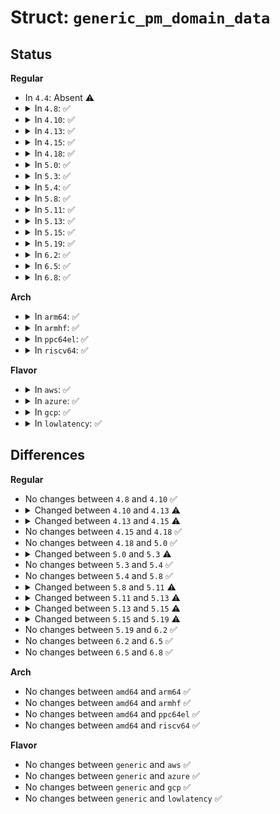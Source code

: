 # Struct: <code>generic_pm_domain_data</code>

## Status
<b>Regular</b>
<ul>
<li>
In <code>4.4</code>: Absent ⚠️
</li>
<li>
<details>
<summary>In <code>4.8</code>: ✅</summary>

```c
struct generic_pm_domain_data {
    struct pm_domain_data base;
    struct gpd_timing_data td;
    struct notifier_block nb;
};
```
</details>
</li>
<li>
<details>
<summary>In <code>4.10</code>: ✅</summary>

```c
struct generic_pm_domain_data {
    struct pm_domain_data base;
    struct gpd_timing_data td;
    struct notifier_block nb;
};
```
</details>
</li>
<li>
<details>
<summary>In <code>4.13</code>: ✅</summary>

```c
struct generic_pm_domain_data {
    struct pm_domain_data base;
    struct gpd_timing_data td;
    struct notifier_block nb;
    void *data;
};
```
</details>
</li>
<li>
<details>
<summary>In <code>4.15</code>: ✅</summary>

```c
struct generic_pm_domain_data {
    struct pm_domain_data base;
    struct gpd_timing_data td;
    struct notifier_block nb;
    unsigned int performance_state;
    void *data;
};
```
</details>
</li>
<li>
<details>
<summary>In <code>4.18</code>: ✅</summary>

```c
struct generic_pm_domain_data {
    struct pm_domain_data base;
    struct gpd_timing_data td;
    struct notifier_block nb;
    unsigned int performance_state;
    void *data;
};
```
</details>
</li>
<li>
<details>
<summary>In <code>5.0</code>: ✅</summary>

```c
struct generic_pm_domain_data {
    struct pm_domain_data base;
    struct gpd_timing_data td;
    struct notifier_block nb;
    unsigned int performance_state;
    void *data;
};
```
</details>
</li>
<li>
<details>
<summary>In <code>5.3</code>: ✅</summary>

```c
struct generic_pm_domain_data {
    struct pm_domain_data base;
    struct gpd_timing_data td;
    struct notifier_block nb;
    int cpu;
    unsigned int performance_state;
    void *data;
};
```
</details>
</li>
<li>
<details>
<summary>In <code>5.4</code>: ✅</summary>

```c
struct generic_pm_domain_data {
    struct pm_domain_data base;
    struct gpd_timing_data td;
    struct notifier_block nb;
    int cpu;
    unsigned int performance_state;
    void *data;
};
```
</details>
</li>
<li>
<details>
<summary>In <code>5.8</code>: ✅</summary>

```c
struct generic_pm_domain_data {
    struct pm_domain_data base;
    struct gpd_timing_data td;
    struct notifier_block nb;
    int cpu;
    unsigned int performance_state;
    void *data;
};
```
</details>
</li>
<li>
<details>
<summary>In <code>5.11</code>: ✅</summary>

```c
struct generic_pm_domain_data {
    struct pm_domain_data base;
    struct gpd_timing_data td;
    struct notifier_block nb;
    struct notifier_block *power_nb;
    int cpu;
    unsigned int performance_state;
    void *data;
};
```
</details>
</li>
<li>
<details>
<summary>In <code>5.13</code>: ✅</summary>

```c
struct generic_pm_domain_data {
    struct pm_domain_data base;
    struct gpd_timing_data td;
    struct notifier_block nb;
    struct notifier_block *power_nb;
    int cpu;
    unsigned int performance_state;
    ktime_t next_wakeup;
    void *data;
};
```
</details>
</li>
<li>
<details>
<summary>In <code>5.15</code>: ✅</summary>

```c
struct generic_pm_domain_data {
    struct pm_domain_data base;
    struct gpd_timing_data td;
    struct notifier_block nb;
    struct notifier_block *power_nb;
    int cpu;
    unsigned int performance_state;
    unsigned int default_pstate;
    unsigned int rpm_pstate;
    ktime_t next_wakeup;
    void *data;
};
```
</details>
</li>
<li>
<details>
<summary>In <code>5.19</code>: ✅</summary>

```c
struct generic_pm_domain_data {
    struct pm_domain_data base;
    struct gpd_timing_data *td;
    struct notifier_block nb;
    struct notifier_block *power_nb;
    int cpu;
    unsigned int performance_state;
    unsigned int default_pstate;
    unsigned int rpm_pstate;
    void *data;
};
```
</details>
</li>
<li>
<details>
<summary>In <code>6.2</code>: ✅</summary>

```c
struct generic_pm_domain_data {
    struct pm_domain_data base;
    struct gpd_timing_data *td;
    struct notifier_block nb;
    struct notifier_block *power_nb;
    int cpu;
    unsigned int performance_state;
    unsigned int default_pstate;
    unsigned int rpm_pstate;
    void *data;
};
```
</details>
</li>
<li>
<details>
<summary>In <code>6.5</code>: ✅</summary>

```c
struct generic_pm_domain_data {
    struct pm_domain_data base;
    struct gpd_timing_data *td;
    struct notifier_block nb;
    struct notifier_block *power_nb;
    int cpu;
    unsigned int performance_state;
    unsigned int default_pstate;
    unsigned int rpm_pstate;
    void *data;
};
```
</details>
</li>
<li>
<details>
<summary>In <code>6.8</code>: ✅</summary>

```c
struct generic_pm_domain_data {
    struct pm_domain_data base;
    struct gpd_timing_data *td;
    struct notifier_block nb;
    struct notifier_block *power_nb;
    int cpu;
    unsigned int performance_state;
    unsigned int default_pstate;
    unsigned int rpm_pstate;
    void *data;
};
```
</details>
</li>
</ul>
<b>Arch</b>
<ul>
<li>
<details>
<summary>In <code>arm64</code>: ✅</summary>

```c
struct generic_pm_domain_data {
    struct pm_domain_data base;
    struct gpd_timing_data td;
    struct notifier_block nb;
    int cpu;
    unsigned int performance_state;
    void *data;
};
```
</details>
</li>
<li>
<details>
<summary>In <code>armhf</code>: ✅</summary>

```c
struct generic_pm_domain_data {
    struct pm_domain_data base;
    struct gpd_timing_data td;
    struct notifier_block nb;
    int cpu;
    unsigned int performance_state;
    void *data;
};
```
</details>
</li>
<li>
<details>
<summary>In <code>ppc64el</code>: ✅</summary>

```c
struct generic_pm_domain_data {
    struct pm_domain_data base;
    struct gpd_timing_data td;
    struct notifier_block nb;
    int cpu;
    unsigned int performance_state;
    void *data;
};
```
</details>
</li>
<li>
<details>
<summary>In <code>riscv64</code>: ✅</summary>

```c
struct generic_pm_domain_data {
    struct pm_domain_data base;
    struct gpd_timing_data td;
    struct notifier_block nb;
    int cpu;
    unsigned int performance_state;
    void *data;
};
```
</details>
</li>
</ul>
<b>Flavor</b>
<ul>
<li>
<details>
<summary>In <code>aws</code>: ✅</summary>

```c
struct generic_pm_domain_data {
    struct pm_domain_data base;
    struct gpd_timing_data td;
    struct notifier_block nb;
    int cpu;
    unsigned int performance_state;
    void *data;
};
```
</details>
</li>
<li>
<details>
<summary>In <code>azure</code>: ✅</summary>

```c
struct generic_pm_domain_data {
    struct pm_domain_data base;
    struct gpd_timing_data td;
    struct notifier_block nb;
    int cpu;
    unsigned int performance_state;
    void *data;
};
```
</details>
</li>
<li>
<details>
<summary>In <code>gcp</code>: ✅</summary>

```c
struct generic_pm_domain_data {
    struct pm_domain_data base;
    struct gpd_timing_data td;
    struct notifier_block nb;
    int cpu;
    unsigned int performance_state;
    void *data;
};
```
</details>
</li>
<li>
<details>
<summary>In <code>lowlatency</code>: ✅</summary>

```c
struct generic_pm_domain_data {
    struct pm_domain_data base;
    struct gpd_timing_data td;
    struct notifier_block nb;
    int cpu;
    unsigned int performance_state;
    void *data;
};
```
</details>
</li>
</ul>

## Differences
<b>Regular</b>
<ul>
<li>
No changes between <code>4.8</code> and <code>4.10</code> ✅
</li>
<li>
<details>
<summary>Changed between <code>4.10</code> and <code>4.13</code> ⚠️</summary>
<ul>
<li>
<b>Field added. </b>
<code>void *data</code>
</li>
</ul>
</details>
</li>
<li>
<details>
<summary>Changed between <code>4.13</code> and <code>4.15</code> ⚠️</summary>
<ul>
<li>
<b>Field added. </b>
<code>unsigned int performance_state</code>
</li>
</ul>
</details>
</li>
<li>
No changes between <code>4.15</code> and <code>4.18</code> ✅
</li>
<li>
No changes between <code>4.18</code> and <code>5.0</code> ✅
</li>
<li>
<details>
<summary>Changed between <code>5.0</code> and <code>5.3</code> ⚠️</summary>
<ul>
<li>
<b>Field added. </b>
<code>int cpu</code>
</li>
</ul>
</details>
</li>
<li>
No changes between <code>5.3</code> and <code>5.4</code> ✅
</li>
<li>
No changes between <code>5.4</code> and <code>5.8</code> ✅
</li>
<li>
<details>
<summary>Changed between <code>5.8</code> and <code>5.11</code> ⚠️</summary>
<ul>
<li>
<b>Field added. </b>
<code>struct notifier_block *power_nb</code>
</li>
</ul>
</details>
</li>
<li>
<details>
<summary>Changed between <code>5.11</code> and <code>5.13</code> ⚠️</summary>
<ul>
<li>
<b>Field added. </b>
<code>ktime_t next_wakeup</code>
</li>
</ul>
</details>
</li>
<li>
<details>
<summary>Changed between <code>5.13</code> and <code>5.15</code> ⚠️</summary>
<ul>
<li>
<b>Field added. </b>
<code>unsigned int default_pstate</code>
</li>
<li>
<b>Field added. </b>
<code>unsigned int rpm_pstate</code>
</li>
</ul>
</details>
</li>
<li>
<details>
<summary>Changed between <code>5.15</code> and <code>5.19</code> ⚠️</summary>
<ul>
<li>
<b>Field removed. </b>
<code>ktime_t next_wakeup</code>
</li>
<li>
<b>Field type changed. </b>
<code>struct gpd_timing_data td</code> ➡️ <code>struct gpd_timing_data *td</code>
</li>
</ul>
</details>
</li>
<li>
No changes between <code>5.19</code> and <code>6.2</code> ✅
</li>
<li>
No changes between <code>6.2</code> and <code>6.5</code> ✅
</li>
<li>
No changes between <code>6.5</code> and <code>6.8</code> ✅
</li>
</ul>
<b>Arch</b>
<ul>
<li>
No changes between <code>amd64</code> and <code>arm64</code> ✅
</li>
<li>
No changes between <code>amd64</code> and <code>armhf</code> ✅
</li>
<li>
No changes between <code>amd64</code> and <code>ppc64el</code> ✅
</li>
<li>
No changes between <code>amd64</code> and <code>riscv64</code> ✅
</li>
</ul>
<b>Flavor</b>
<ul>
<li>
No changes between <code>generic</code> and <code>aws</code> ✅
</li>
<li>
No changes between <code>generic</code> and <code>azure</code> ✅
</li>
<li>
No changes between <code>generic</code> and <code>gcp</code> ✅
</li>
<li>
No changes between <code>generic</code> and <code>lowlatency</code> ✅
</li>
</ul>
